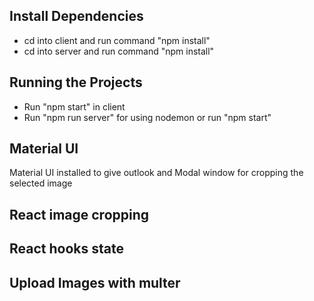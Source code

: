 ## Install Dependencies
- cd into client and run command "npm install"
- cd into server and run command "npm install"  

## Running the Projects 
- Run "npm start" in client 
- Run "npm run server" for using nodemon or run "npm start"
## Material UI
Material UI installed to give outlook and Modal window for cropping the selected image 

## React image cropping
## React hooks state 

## Upload Images with multer 